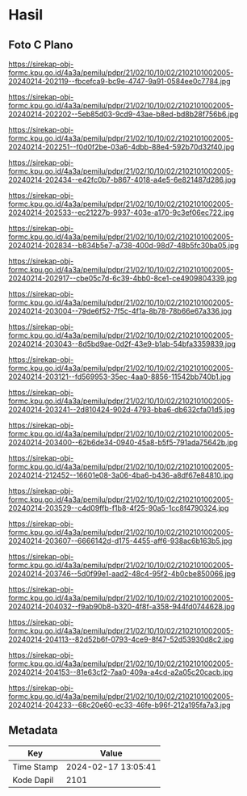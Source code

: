 # Hasil

## Foto C Plano

https://sirekap-obj-formc.kpu.go.id/4a3a/pemilu/pdpr/21/02/10/10/02/2102101002005-20240214-202119--fbcefca9-bc9e-4747-9a91-0584ee0c7784.jpg

https://sirekap-obj-formc.kpu.go.id/4a3a/pemilu/pdpr/21/02/10/10/02/2102101002005-20240214-202202--5eb85d03-9cd9-43ae-b8ed-bd8b28f756b6.jpg

https://sirekap-obj-formc.kpu.go.id/4a3a/pemilu/pdpr/21/02/10/10/02/2102101002005-20240214-202251--f0d0f2be-03a6-4dbb-88e4-592b70d32f40.jpg

https://sirekap-obj-formc.kpu.go.id/4a3a/pemilu/pdpr/21/02/10/10/02/2102101002005-20240214-202434--e42fc0b7-b867-4018-a4e5-6e821487d286.jpg

https://sirekap-obj-formc.kpu.go.id/4a3a/pemilu/pdpr/21/02/10/10/02/2102101002005-20240214-202533--ec21227b-9937-403e-a170-9c3ef06ec722.jpg

https://sirekap-obj-formc.kpu.go.id/4a3a/pemilu/pdpr/21/02/10/10/02/2102101002005-20240214-202834--b834b5e7-a738-400d-98d7-48b5fc30ba05.jpg

https://sirekap-obj-formc.kpu.go.id/4a3a/pemilu/pdpr/21/02/10/10/02/2102101002005-20240214-202917--cbe05c7d-6c39-4bb0-8ce1-ce4909804339.jpg

https://sirekap-obj-formc.kpu.go.id/4a3a/pemilu/pdpr/21/02/10/10/02/2102101002005-20240214-203004--79de6f52-7f5c-4f1a-8b78-78b66e67a336.jpg

https://sirekap-obj-formc.kpu.go.id/4a3a/pemilu/pdpr/21/02/10/10/02/2102101002005-20240214-203043--8d5bd9ae-0d2f-43e9-b1ab-54bfa3359839.jpg

https://sirekap-obj-formc.kpu.go.id/4a3a/pemilu/pdpr/21/02/10/10/02/2102101002005-20240214-203121--fd569953-35ec-4aa0-8856-11542bb740b1.jpg

https://sirekap-obj-formc.kpu.go.id/4a3a/pemilu/pdpr/21/02/10/10/02/2102101002005-20240214-203241--2d810424-902d-4793-bba6-db632cfa01d5.jpg

https://sirekap-obj-formc.kpu.go.id/4a3a/pemilu/pdpr/21/02/10/10/02/2102101002005-20240214-203400--62b6de34-0940-45a8-b5f5-791ada75642b.jpg

https://sirekap-obj-formc.kpu.go.id/4a3a/pemilu/pdpr/21/02/10/10/02/2102101002005-20240214-212452--16601e08-3a06-4ba6-b436-a8df67e84810.jpg

https://sirekap-obj-formc.kpu.go.id/4a3a/pemilu/pdpr/21/02/10/10/02/2102101002005-20240214-203529--c4d09ffb-f1b8-4f25-90a5-1cc8f4790324.jpg

https://sirekap-obj-formc.kpu.go.id/4a3a/pemilu/pdpr/21/02/10/10/02/2102101002005-20240214-203607--6666142d-d175-4455-aff6-938ac6b163b5.jpg

https://sirekap-obj-formc.kpu.go.id/4a3a/pemilu/pdpr/21/02/10/10/02/2102101002005-20240214-203746--5d0f99e1-aad2-48c4-95f2-4b0cbe850066.jpg

https://sirekap-obj-formc.kpu.go.id/4a3a/pemilu/pdpr/21/02/10/10/02/2102101002005-20240214-204032--f9ab90b8-b320-4f8f-a358-944fd0744628.jpg

https://sirekap-obj-formc.kpu.go.id/4a3a/pemilu/pdpr/21/02/10/10/02/2102101002005-20240214-204113--82d52b6f-0793-4ce9-8f47-52d53930d8c2.jpg

https://sirekap-obj-formc.kpu.go.id/4a3a/pemilu/pdpr/21/02/10/10/02/2102101002005-20240214-204153--81e63cf2-7aa0-409a-a4cd-a2a05c20cacb.jpg

https://sirekap-obj-formc.kpu.go.id/4a3a/pemilu/pdpr/21/02/10/10/02/2102101002005-20240214-204233--68c20e60-ec33-46fe-b96f-212a195fa7a3.jpg


## Metadata

| Key        | Value               |
| ---------- | ------------------- |
| Time Stamp | 2024-02-17 13:05:41 |
| Kode Dapil | 2101                |



